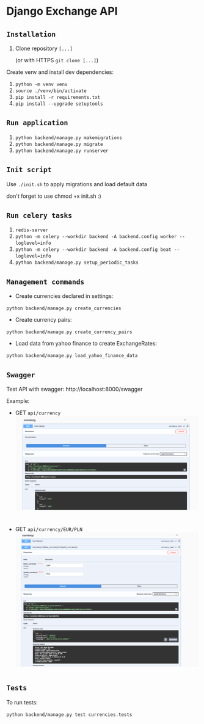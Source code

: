 # Django Exchange API


## `Installation`
1. Clone repository `[...]` 

    (or with HTTPS `git clone [...]`)

Create venv and install dev dependencies:

1. `python -m venv venv`
2. `source ./venv/bin/activate`
3. `pip install -r requirements.txt`
4. `pip install --upgrade setuptools`

## `Run application`
1. `python backend/manage.py makemigrations`
2. `python backend/manage.py migrate`
3. `python backend/manage.py runserver`

## `Init script`
Use `./init.sh` to apply migrations and load default data

don't forget to use chmod +x init.sh :)


## `Run celery tasks`
1. `redis-server`
2. `python -m celery --workdir backend -A backend.config worker --loglevel=info`
3. `python -m celery --workdir backend -A backend.config beat --loglevel=info`
4. `python backend/manage.py setup_periodic_tasks`



## `Management commands`

- Create currencies declared in settings:

`python backend/manage.py create_currencies`

- Create currency pairs:

`python backend/manage.py create_currency_pairs`

- Load data from yahoo finance to create ExchangeRates:

`python backend/manage.py load_yahoo_finance_data`


## `Swagger`

Test API with swagger: http://localhost:8000/swagger

Example:

- GET `api/currency`
![img_1.png](docs/images/img_1.png)

#
- GET `api/currency/EUR/PLN`
![img.png](docs/images/img.png)

#
## `Tests`

To run tests:

`python backend/manage.py test currencies.tests`